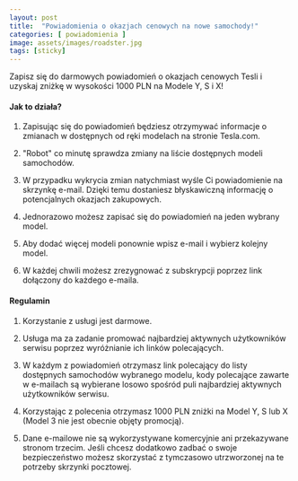 ```yaml
---
layout: post
title:  "Powiadomienia o okazjach cenowych na nowe samochody!"
categories: [ powiadomienia ]
image: assets/images/roadster.jpg
tags: [sticky]
---
```


Zapisz się do darmowych powiadomień o okazjach cenowych Tesli i uzyskaj zniżkę w wysokości 1000 PLN na Modele Y, S i X!

#### Jak to działa?

1. Zapisując się do powiadomień będziesz otrzymywać informacje o zmianach w dostępnych od ręki modelach na stronie Tesla.com.

2. "Robot" co minutę sprawdza zmiany na liście dostępnych modeli samochodów.

3. W przypadku wykrycia zmian natychmiast wyśle Ci powiadomienie na skrzynkę e-mail. Dzięki temu dostaniesz błyskawiczną informację o potencjalnych okazjach zakupowych.

4. Jednorazowo możesz zapisać się do powiadomień na jeden wybrany model.

5. Aby dodać więcej modeli ponownie wpisz e-mail i wybierz kolejny model.

6. W każdej chwili możesz zrezygnować z subskrypcji poprzez link dołączony do każdego e-maila.

#### Regulamin

1. Korzystanie z usługi jest darmowe.

2. Usługa ma za zadanie promować najbardziej aktywnych użytkowników serwisu poprzez wyróżnianie ich linków polecających.

3. W każdym z powiadomień otrzymasz link polecający do listy dostępnych samochodów wybranego modelu, kody polecające zawarte w e-mailach są wybierane losowo spośród puli najbardziej aktywnych użytkowników serwisu.

4. Korzystając z polecenia otrzymasz 1000 PLN zniżki na Model Y, S lub X (Model 3 nie jest obecnie objęty promocją).

5. Dane e-mailowe nie są wykorzystywane komercyjnie ani przekazywane stronom trzecim. Jeśli chcesz dodatkowo zadbać o swoje bezpieczeństwo możesz skorzystać z tymczasowo utrzworzonej na te potrzeby skrzynki pocztowej.
